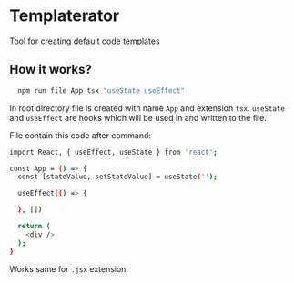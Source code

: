 # Templaterator

Tool for creating default code templates

## How it works?

```sh
  npm run file App tsx "useState useEffect"
```

In root directory file is created with name `App` and extension `tsx`.
`useState` and `useEffect` are hooks which will be used in and written to the file.

File contain this code after command:

```sh
import React, { useEffect, useState } from 'react';

const App = () => {
  const [stateValue, setStateValue] = useState('');

  useEffect(() => {

  }, [])

  return (
    <div />
  );
}
```

Works same for `.jsx` extension.
